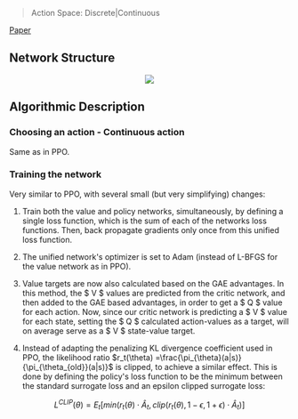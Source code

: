 > Action Space: Discrete|Continuous

[Paper](https://arxiv.org/pdf/1707.06347.pdf)

## Network Structure

<p style="text-align: center;">
<img src="..\..\design_imgs\ppo.png">
</p>


## Algorithmic Description
### Choosing an action - Continuous action
Same as in PPO. 
### Training the network
Very similar to PPO, with several small (but very simplifying) changes:

1. Train both the value and policy networks, simultaneously, by defining a single loss function, which is the sum of each of the networks loss functions. Then, back propagate gradients only once from this unified loss function.

2. The unified network's optimizer is set to Adam (instead of L-BFGS for the value network as in PPO). 

3. Value targets are now also calculated based on the GAE advantages. In this method, the $ V $ values are predicted from the critic network, and then added to the GAE based advantages, in order to get a $ Q $ value for each action. Now, since our critic network is predicting a $ V $ value for each state, setting the $ Q $ calculated action-values as a target, will on average serve as a $ V $ state-value target.  

4. Instead of adapting the penalizing KL divergence coefficient used in PPO, the likelihood ratio $r_t(\theta) =\frac{\pi_{\theta}(a|s)}{\pi_{\theta_{old}}(a|s)}$ is clipped, to achieve a similar effect. This is done by defining the policy's loss function to be the minimum between the standard surrogate loss and an epsilon clipped surrogate loss:

$$L^{CLIP}(\theta)=E_{t}[min(r_t(\theta)\cdot \hat{A}_t, clip(r_t(\theta), 1-\epsilon, 1+\epsilon) \cdot \hat{A}_t)]  $$